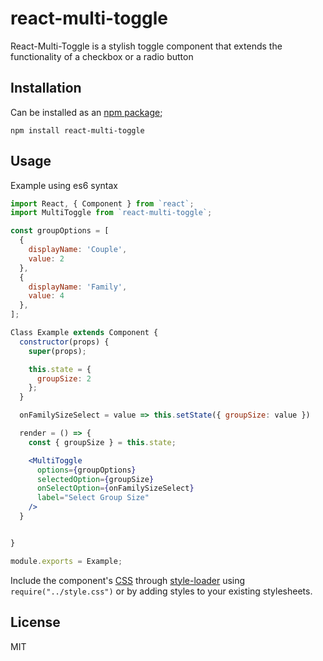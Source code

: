 # react-multi-toggle

React-Multi-Toggle is a stylish toggle component that extends the functionality of a checkbox or a radio button

Installation
------------

Can be installed as an [npm package](https://www.npmjs.com/package/react-multi-toggle);

```
npm install react-multi-toggle
```

Usage
-----
Example using es6 syntax

```jsx
import React, { Component } from `react`;
import MultiToggle from `react-multi-toggle`;

const groupOptions = [
  {
    displayName: 'Couple',
    value: 2
  },
  {
    displayName: 'Family',
    value: 4
  },
];

Class Example extends Component {
  constructor(props) {
    super(props);

    this.state = {
      groupSize: 2
    };
  }

  onFamilySizeSelect = value => this.setState({ groupSize: value })

  render = () => {
    const { groupSize } = this.state;

    <MultiToggle
      options={groupOptions}
      selectedOption={groupSize}
      onSelectOption={onFamilySizeSelect}
      label="Select Group Size"
    />
  }


}

module.exports = Example;
```

Include the component's [CSS](./style.css) through [style-loader](https://www.npmjs.com/package/style-loader) using `require("../style.css")` or by adding styles to your existing stylesheets.

## License

MIT
